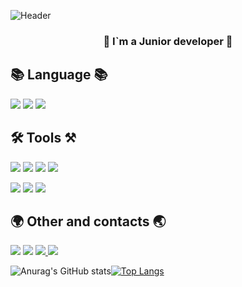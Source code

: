 ![Header](https://wiki.stavcdo.ru/images/5/54/%D0%94%D0%B5%D0%BA%D0%BE%D1%80.png)
<h3 align="center">📌 I`m a Junior developer 📌</h3>

## 📚 Language 📚

  <img src="https://img.shields.io/badge/Java-007396?style=flat-square&logo=Java&logoColor=white"/></a>
  <img src="https://img.shields.io/badge/C++-000000?style=flat-square&logo=C&logoColor=#000000"/></a>
  <img src="https://img.shields.io/badge/Mysql-E6B91E?style=flat-square&logo=MySql&logoColor=white"/></a> 


## 🛠 Tools ⚒

  <img src="https://img.shields.io/badge/Selenium-00a300?style=flat-square&logo=Selenium&logoColor=white"/></a>
  <img src="https://img.shields.io/badge/SpringBoot-6DB33F?style=flat-square&logo=SpringBoot&logoColor=white"/></a> 
  <img src="https://img.shields.io/badge/Spring-6DB33F?style=flat-square&logo=Spring&logoColor=white"/></a>
  <img src="https://img.shields.io/badge/MinecraftCode-62B47A?style=flat-square&logo=Minecraft&logoColor=white"/></a>

  <img src="https://img.shields.io/badge/Git-grey?style=flat-square&logo=git&logoColor=#000000"/></a>
  <img src="https://img.shields.io/badge/TelegramAPI-gray?style=flat-square&logo=telegram&logoColor=#26A5E4"/></a>
  <img src="https://img.shields.io/badge/HTML5-gray?style=flat-square&logo=HTML5&logoColor=#26A5E4"/></a>
  
## 🌍 Other and contacts 🌏

   <img src="https://www.codewars.com/users/Arstist/badges/small"/></a>
   <a href="amlnoname99@gmail.com"><img src="https://img.shields.io/badge/Gmail-d14836?style=flat-square&logo=Gmail&logoColor=white&link=kimhyein7110@gmail.com"/></a>
   <a href="https://t.me/hashMapJVM"><img src="https://img.shields.io/badge/Telegram-gray?style=flat-square&logo=telegram&logoColor=#26A5E4&link=https://t.me/hashMapJVM"/>
   <a href="https://vk.com/yourmotherinlaw"><img src="https://img.shields.io/badge/VK-0077FF?style=flat-square&logo=VK&logoColor=#0077FF"/></a>
 </a>

  
![Anurag's GitHub stats](https://github-readme-stats.vercel.app/api?username=Arstist&show_icons=true&theme=dracula)[![Top Langs](https://github-readme-stats.vercel.app/api/top-langs/?username=Arstist&layout=compact)](https://github.com/anuraghazra/github-readme-stats)

